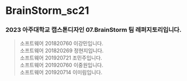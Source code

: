 # BrainStorm_sc21
### 2023 아주대학교 캡스톤디자인 07.BrainStorm 팀 레퍼지토리입니다.  
  
> 소프트웨어 201820760 이강민입니다.  
소프트웨어 201820269 정현지입니다.  
소프트웨어 201920721 조민주입니다.  
소프트웨어 201920760 이중원입니다.  
소프트웨어 201920714 이미림입니다.  
